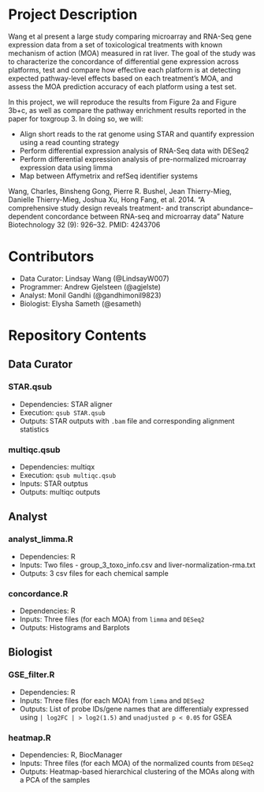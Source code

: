 # Project Description

Wang et al present a large study comparing microarray and RNA-Seq gene expression data from a set of toxicological treatments with known mechanism of action (MOA) measured in rat liver. The goal of the study was to characterize the concordance of differential gene expression across platforms, test and compare how effective each platform is at detecting expected pathway-level effects based on each treatment’s MOA, and assess the MOA prediction accuracy of each platform using a test set.

In this project, we will reproduce the results from Figure 2a and Figure 3b+c, as well as compare the pathway enrichment results reported in the paper for toxgroup 3. In doing so, we will:
* Align short reads to the rat genome using STAR and quantify expression using a read counting strategy
* Perform differential expression analysis of RNA-Seq data with DESeq2
* Perform differential expression analysis of pre-normalized microarray expression data using limma
* Map between Affymetrix and refSeq identifier systems

Wang, Charles, Binsheng Gong, Pierre R. Bushel, Jean Thierry-Mieg, Danielle Thierry-Mieg, Joshua Xu, Hong Fang, et al. 2014. “A comprehensive study design reveals treatment- and transcript abundance–dependent concordance between RNA-seq and microarray data” Nature Biotechnology 32 (9): 926–32. PMID: 4243706

# Contributors
* Data Curator: Lindsay Wang (@LindsayW007) 
* Programmer: Andrew Gjelsteen (@agjelste)
* Analyst: Monil Gandhi (@gandhimonil9823)
* Biologist: Elysha Sameth (@esameth)

# Repository Contents
## Data Curator
### STAR.qsub
* Dependencies: STAR aligner
* Execution: `qsub STAR.qsub`
* Outputs: STAR outputs with `.bam` file and corresponding alignment statistics

### multiqc.qsub
* Dependencies: multiqx
* Execution: `qsub multiqc.qsub`
* Inputs: STAR outptus
* Outputs: multiqc outputs

## Analyst
### analyst_limma.R	
* Dependencies: R
* Inputs: Two files - group_3_toxo_info.csv and liver-normalization-rma.txt
* Outputs: 3 csv files for each chemical sample 

### concordance.R	
* Dependencies: R
* Inputs: Three files (for each MOA) from `limma` and `DESeq2`
* Outputs: Histograms and Barplots

## Biologist
### GSE_filter.R
* Dependencies: R
* Inputs: Three files (for each MOA) from `limma` and `DESeq2`
* Outputs: List of probe IDs/gene names that are differentialy expressed using `| log2FC | > log2(1.5)` and `unadjusted p < 0.05` for GSEA

### heatmap.R
* Dependencies: R, BiocManager
* Inputs: Three files (for each MOA) of the normalized counts from `DESeq2`
* Outputs: Heatmap-based hierarchical clustering of the MOAs along with a PCA of the samples
